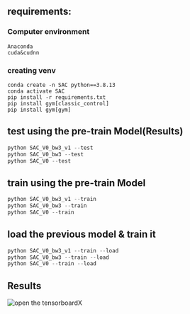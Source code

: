 ## requirements:
### Computer environment
```
Anaconda
cuda&cudnn
```
### creating venv
```Anaconda
conda create -n SAC python==3.8.13
conda activate SAC
pip install -r requirements.txt
pip install gym[classic_control]
pip install gym[gym]
```

## test using the pre-train Model(Results)
```python
python SAC_V0_bw3_v1 --test
python SAC_V0_bw3 --test
python SAC_V0 --test
```

## train using the pre-train Model
```python
python SAC_V0_bw3_v1 --train
python SAC_V0_bw3 --train
python SAC_V0 --train
```

## load the previous model & train it
```python
python SAC_V0_bw3_v1 --train --load
python SAC_V0_bw3 --train --load
python SAC_V0 --train --load
```

## Results
![open the tensorboardX](./pic/Result.png)
